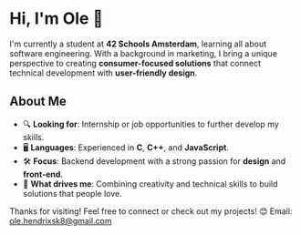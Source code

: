 # Hi, I'm Ole 👋

I'm currently a student at **42 Schools Amsterdam**, learning all about software engineering. With a background in marketing, I bring a unique perspective to creating **consumer-focused solutions** that connect technical development with **user-friendly design**.


## About Me

- 🔍 **Looking for**: Internship or job opportunities to further develop my skills.
- 🖥️ **Languages**: Experienced in **C**, **C++**, and **JavaScript**.
- 🛠️ **Focus**: Backend development with a strong passion for **design** and **front-end**.
- 🎯 **What drives me**: Combining creativity and technical skills to build solutions that people love.


Thanks for visiting! Feel free to connect or check out my projects! 😊
Email: ole.hendrixsk8@gmail.com
